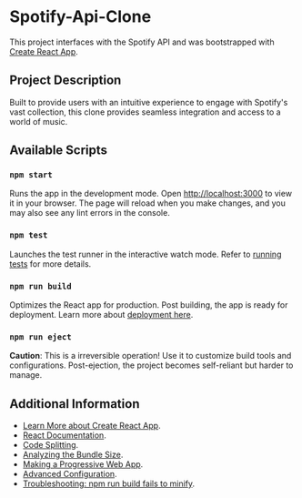 # Spotify-Api-Clone

This project interfaces with the Spotify API and was bootstrapped with [Create React App](https://github.com/facebook/create-react-app).

## Project Description
Built to provide users with an intuitive experience to engage with Spotify's vast collection, this clone provides seamless integration and access to a world of music.

## Available Scripts

### `npm start`
Runs the app in the development mode. Open [http://localhost:3000](http://localhost:3000) to view it in your browser. The page will reload when you make changes, and you may also see any lint errors in the console.

### `npm test`
Launches the test runner in the interactive watch mode. Refer to [running tests](https://facebook.github.io/create-react-app/docs/running-tests) for more details.

### `npm run build`
Optimizes the React app for production. Post building, the app is ready for deployment. Learn more about [deployment here](https://facebook.github.io/create-react-app/docs/deployment).

### `npm run eject`
**Caution**: This is a irreversible operation! Use it to customize build tools and configurations. Post-ejection, the project becomes self-reliant but harder to manage.

## Additional Information

- [Learn More about Create React App](https://facebook.github.io/create-react-app/docs/getting-started).
- [React Documentation](https://reactjs.org/).
- [Code Splitting](https://facebook.github.io/create-react-app/docs/code-splitting).
- [Analyzing the Bundle Size](https://facebook.github.io/create-react-app/docs/analyzing-the-bundle-size).
- [Making a Progressive Web App](https://facebook.github.io/create-react-app/docs/making-a-progressive-web-app).
- [Advanced Configuration](https://facebook.github.io/create-react-app/docs/advanced-configuration).
- [Troubleshooting: npm run build fails to minify](https://facebook.github.io/create-react-app/docs/troubleshooting#npm-run-build-fails-to-minify).
